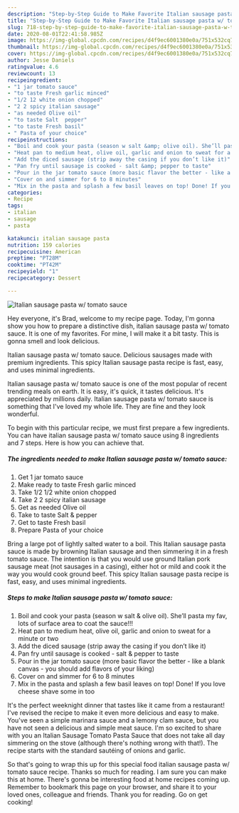 ```yaml
---
description: "Step-by-Step Guide to Make Favorite Italian sausage pasta w/ tomato sauce"
title: "Step-by-Step Guide to Make Favorite Italian sausage pasta w/ tomato sauce"
slug: 718-step-by-step-guide-to-make-favorite-italian-sausage-pasta-w-tomato-sauce
date: 2020-08-01T22:41:58.985Z
image: https://img-global.cpcdn.com/recipes/d4f9ec6001380e0a/751x532cq70/italian-sausage-pasta-w-tomato-sauce-recipe-main-photo.jpg
thumbnail: https://img-global.cpcdn.com/recipes/d4f9ec6001380e0a/751x532cq70/italian-sausage-pasta-w-tomato-sauce-recipe-main-photo.jpg
cover: https://img-global.cpcdn.com/recipes/d4f9ec6001380e0a/751x532cq70/italian-sausage-pasta-w-tomato-sauce-recipe-main-photo.jpg
author: Jesse Daniels
ratingvalue: 4.6
reviewcount: 13
recipeingredient:
- "1 jar tomato sauce"
- "to taste Fresh garlic minced"
- "1/2 12 white onion chopped"
- "2 2 spicy italian sausage"
- "as needed Olive oil"
- "to taste Salt  pepper"
- "to taste Fresh basil"
- " Pasta of your choice"
recipeinstructions:
- "Boil and cook your pasta (season w salt &amp; olive oil). She’ll pasta my fav, lots of surface area to coat the sauce!!!"
- "Heat pan to medium heat, olive oil, garlic and onion to sweat for a minute or two"
- "Add the diced sausage (strip away the casing if you don’t like it)"
- "Pan fry until sausage is cooked - salt &amp; pepper to taste"
- "Pour in the jar tomato sauce (more basic flavor the better - like a blank canvas - you should add flavors of your liking)"
- "Cover on and simmer for 6 to 8 minutes"
- "Mix in the pasta and splash a few basil leaves on top! Done! If you love cheese shave some in too"
categories:
- Recipe
tags:
- italian
- sausage
- pasta

katakunci: italian sausage pasta 
nutrition: 159 calories
recipecuisine: American
preptime: "PT28M"
cooktime: "PT42M"
recipeyield: "1"
recipecategory: Dessert

---
```



![Italian sausage pasta w/ tomato sauce](https://img-global.cpcdn.com/recipes/d4f9ec6001380e0a/751x532cq70/italian-sausage-pasta-w-tomato-sauce-recipe-main-photo.jpg)

Hey everyone, it's Brad, welcome to my recipe page. Today, I'm gonna show you how to prepare a distinctive dish, italian sausage pasta w/ tomato sauce. It is one of my favorites. For mine, I will make it a bit tasty. This is gonna smell and look delicious.

Italian sausage pasta w/ tomato sauce. Delicious sausages made with premium ingredients. This spicy Italian sausage pasta recipe is fast, easy, and uses minimal ingredients.

Italian sausage pasta w/ tomato sauce is one of the most popular of recent trending meals on earth. It is easy, it's quick, it tastes delicious. It's appreciated by millions daily. Italian sausage pasta w/ tomato sauce is something that I've loved my whole life. They are fine and they look wonderful.


To begin with this particular recipe, we must first prepare a few ingredients. You can have italian sausage pasta w/ tomato sauce using 8 ingredients and 7 steps. Here is how you can achieve that.

<!--inarticleads1-->

##### The ingredients needed to make Italian sausage pasta w/ tomato sauce:

1. Get 1 jar tomato sauce
1. Make ready to taste Fresh garlic minced
1. Take 1/2 1/2 white onion chopped
1. Take 2 2 spicy italian sausage
1. Get as needed Olive oil
1. Take to taste Salt &amp; pepper
1. Get to taste Fresh basil
1. Prepare  Pasta of your choice


Bring a large pot of lightly salted water to a boil. This Italian sausage pasta sauce is made by browning Italian sausage and then simmering it in a fresh tomato sauce. The intention is that you would use ground Italian pork sausage meat (not sausages in a casing), either hot or mild and cook it the way you would cook ground beef. This spicy Italian sausage pasta recipe is fast, easy, and uses minimal ingredients. 

<!--inarticleads2-->

##### Steps to make Italian sausage pasta w/ tomato sauce:

1. Boil and cook your pasta (season w salt &amp; olive oil). She’ll pasta my fav, lots of surface area to coat the sauce!!!
1. Heat pan to medium heat, olive oil, garlic and onion to sweat for a minute or two
1. Add the diced sausage (strip away the casing if you don’t like it)
1. Pan fry until sausage is cooked - salt &amp; pepper to taste
1. Pour in the jar tomato sauce (more basic flavor the better - like a blank canvas - you should add flavors of your liking)
1. Cover on and simmer for 6 to 8 minutes
1. Mix in the pasta and splash a few basil leaves on top! Done! If you love cheese shave some in too


It&#39;s the perfect weeknight dinner that tastes like it came from a restaurant! I&#39;ve revised the recipe to make it even more delicious and easy to make. You&#39;ve seen a simple marinara sauce and a lemony clam sauce, but you have not seen a delicious and simple meat sauce. I&#39;m so excited to share with you an Italian Sausage Tomato Pasta Sauce that does not take all day simmering on the stove (although there&#39;s nothing wrong with that!). The recipe starts with the standard sautéing of onions and garlic. 

So that's going to wrap this up for this special food italian sausage pasta w/ tomato sauce recipe. Thanks so much for reading. I am sure you can make this at home. There's gonna be interesting food at home recipes coming up. Remember to bookmark this page on your browser, and share it to your loved ones, colleague and friends. Thank you for reading. Go on get cooking!
